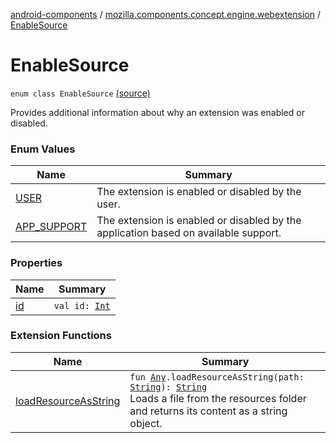 [android-components](../../index.md) / [mozilla.components.concept.engine.webextension](../index.md) / [EnableSource](./index.md)

# EnableSource

`enum class EnableSource` [(source)](https://github.com/mozilla-mobile/android-components/blob/master/components/concept/engine/src/main/java/mozilla/components/concept/engine/webextension/WebExtension.kt#L311)

Provides additional information about why an extension was enabled or disabled.

### Enum Values

| Name | Summary |
|---|---|
| [USER](-u-s-e-r.md) | The extension is enabled or disabled by the user. |
| [APP_SUPPORT](-a-p-p_-s-u-p-p-o-r-t.md) | The extension is enabled or disabled by the application based on available support. |

### Properties

| Name | Summary |
|---|---|
| [id](id.md) | `val id: `[`Int`](https://kotlinlang.org/api/latest/jvm/stdlib/kotlin/-int/index.html) |

### Extension Functions

| Name | Summary |
|---|---|
| [loadResourceAsString](../../mozilla.components.support.test.file/kotlin.-any/load-resource-as-string.md) | `fun `[`Any`](https://kotlinlang.org/api/latest/jvm/stdlib/kotlin/-any/index.html)`.loadResourceAsString(path: `[`String`](https://kotlinlang.org/api/latest/jvm/stdlib/kotlin/-string/index.html)`): `[`String`](https://kotlinlang.org/api/latest/jvm/stdlib/kotlin/-string/index.html)<br>Loads a file from the resources folder and returns its content as a string object. |
